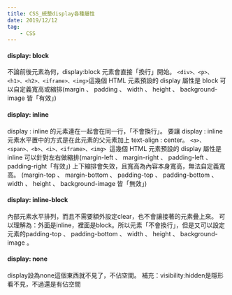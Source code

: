 ```yaml
---
title: CSS_統整display各種屬性
date: 2019/12/12
tag: 
    - CSS
---
```


#### display: block

不論前後元素為何，display:block 元素會直接「換行」開始。
```<div>、<p>、<h1>、<h2>、<iframe>、<img>```這幾個 HTML 元素預設的 display 屬性是 block
可以自定義寬高或縮排(margin 、 padding 、 width 、 height 、 background-image 皆「有效」)

#### display: inline

display : inline 的元素連在一起會在同一行，「不會換行」。
要讓 display : inline 元素水平置中的方式是在此元素的父元素加上 text-align : center。
```<a>、<span>、<b>、<i>、<iframe>、<img> ```這幾個 HTML 元素預設的 display 屬性是 inline
可以針對左右做縮排(margin-left 、 margin-right 、 padding-left 、 padding-right「有效」)
上下縮排會失效，且寬高為內容本身寬高，無法自定義寬高。 (margin-top 、 margin-bottom 、 padding-top 、 padding-bottom 、 width 、 height 、 background-image 皆「無效」)

#### display: inline-block

內部元素水平排列，而且不需要額外設定clear，也不會讓接著的元素疊上來。
可以理解為：外面是inline，裡面是block。所以元素「不會換行」，但是又可以設定元素的padding-top 、 padding-bottom 、 width 、 height 、 background-image 。

#### display: none

display設為none這個東西就不見了，不佔空間。
補充：visibility:hidden是隱形看不見，不過還是有佔空間
